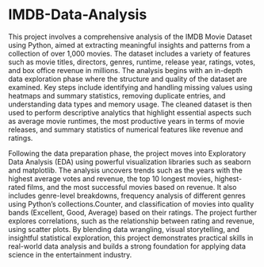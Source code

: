 # IMDB-Data-Analysis
This project involves a comprehensive analysis of the IMDB Movie Dataset using Python, aimed at extracting meaningful insights and patterns from a collection of over 1,000 movies. The dataset includes a variety of features such as movie titles, directors, genres, runtime, release year, ratings, votes, and box office revenue in millions. The analysis begins with an in-depth data exploration phase where the structure and quality of the dataset are examined. Key steps include identifying and handling missing values using heatmaps and summary statistics, removing duplicate entries, and understanding data types and memory usage. The cleaned dataset is then used to perform descriptive analytics that highlight essential aspects such as average movie runtimes, the most productive years in terms of movie releases, and summary statistics of numerical features like revenue and ratings.

Following the data preparation phase, the project moves into Exploratory Data Analysis (EDA) using powerful visualization libraries such as seaborn and matplotlib. The analysis uncovers trends such as the years with the highest average votes and revenue, the top 10 longest movies, highest-rated films, and the most successful movies based on revenue. It also includes genre-level breakdowns, frequency analysis of different genres using Python’s collections.Counter, and classification of movies into quality bands (Excellent, Good, Average) based on their ratings. The project further explores correlations, such as the relationship between rating and revenue, using scatter plots. By blending data wrangling, visual storytelling, and insightful statistical exploration, this project demonstrates practical skills in real-world data analysis and builds a strong foundation for applying data science in the entertainment industry.

